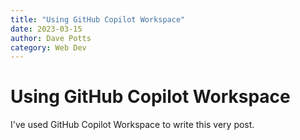 ```yaml
---
title: "Using GitHub Copilot Workspace"
date: 2023-03-15
author: Dave Potts
category: Web Dev
---
```


# Using GitHub Copilot Workspace

I've used GitHub Copilot Workspace to write this very post.
